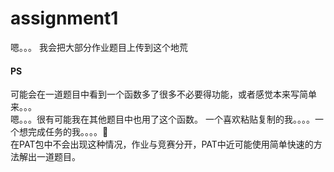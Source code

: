 # assignment1
嗯。。。 我会把大部分作业题目上传到这个地荒
#### PS
可能会在一道题目中看到一个函数多了很多不必要得功能，或者感觉本来写简单来。。。  
嗯。。。很有可能我在其他题目中也用了这个函数。
一个喜欢粘贴复制的我。。。。一个想完成任务的我。。。。🤲  
在PAT包中不会出现这种情况，作业与竞赛分开，PAT中近可能使用简单快速的方法解出一道题目。
